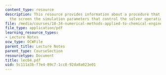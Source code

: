 ```yaml
---
content_type: resource
description: This resource provides information about a procedure that reads in from
  the screen the simulation parameters that control the solver operation.
file: /media/courses/10-34-numerical-methods-applied-to-chemical-engineering-fall-2005/5c111a3bf7e489c71cc892da0a023e01_lec04.pdf
file_type: application/pdf
learning_resource_types:
- Lecture Notes
ocw_type: OCWFile
parent_title: Lecture Notes
parent_type: CourseSection
resourcetype: Document
title: lec04.pdf
uid: 5c111a3b-f7e4-89c7-1cc8-92da0a023e01
---
```

